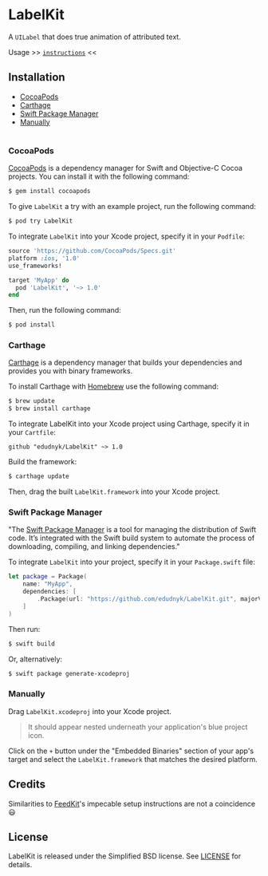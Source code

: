 
# LabelKit

A `UILabel` that does true animation of attributed text.

Usage >> [`instructions`](https://github.com/edudnyk/LabelKit/blob/master/README.md) <<

## Installation
- [CocoaPods](#cocoapods)
- [Carthage](#carthage)
- [Swift Package Manager](#swift-package-manager)
- [Manually](#manually)

# 

### CocoaPods

[CocoaPods](http://cocoapods.org) is a dependency manager for Swift and Objective-C Cocoa projects. You can install it with the following command:

```bash
$ gem install cocoapods
```

To give `LabelKit` a try with an example project, run the following command: 

```bash
$ pod try LabelKit
```

To integrate `LabelKit` into your Xcode project, specify it in your `Podfile`:

```ruby
source 'https://github.com/CocoaPods/Specs.git'
platform :ios, '1.0'
use_frameworks!

target 'MyApp' do
  pod 'LabelKit', '~> 1.0'
end
```

Then, run the following command:

```bash
$ pod install
```

### Carthage

[Carthage](https://github.com/Carthage/Carthage) is a dependency manager that builds your dependencies and provides you with binary frameworks.

To install Carthage with [Homebrew](http://brew.sh/) use the following command:

```bash
$ brew update
$ brew install carthage
```
To integrate LabelKit into your Xcode project using Carthage, specify it in your `Cartfile`:

```ogdl
github "edudnyk/LabelKit" ~> 1.0
```
Build the framework:

```bash
$ carthage update
```
Then, drag the built `LabelKit.framework` into your Xcode project.

### Swift Package Manager

"The [Swift Package Manager](https://swift.org/package-manager/) is a tool for managing the distribution of Swift code. It’s integrated with the Swift build system to automate the process of downloading, compiling, and linking dependencies."

To integrate `LabelKit` into your project, specify it in your `Package.swift` file:

```swift
let package = Package(
    name: "MyApp",
    dependencies: [
        .Package(url: "https://github.com/edudnyk/LabelKit.git", majorVersion: 1)
    ]
)
```

Then run:

```bash
$ swift build
```

Or, alternatively:

```bash
$ swift package generate-xcodeproj
```

### Manually

Drag `LabelKit.xcodeproj` into your Xcode project.

 > It should appear nested underneath your application's blue project icon.
 
Click on the `+` button under the "Embedded Binaries" section of your app's target and select the `LabelKit.framework` that matches the desired platform.

## Credits
Similarities to [FeedKit](https://github.com/nmdias/FeedKit)'s impecable setup instructions are not a coincidence 😃

## License

LabelKit is released under the Simplified BSD license. See [LICENSE](https://github.com/edudnyk/LabelKit/blob/master/LICENSE) for details.



